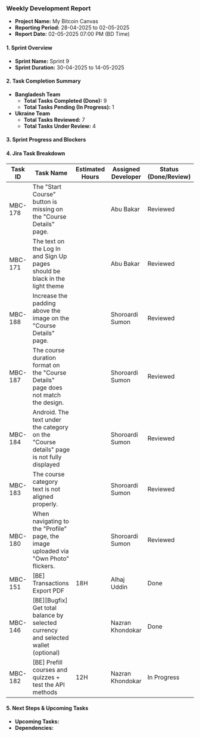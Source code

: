 ### Weekly Development Report
- **Project Name:** My Bitcoin Canvas
- **Reporting Period:** 28-04-2025 to 02-05-2025
- **Report Date:** 02-05-2025 07:00 PM (BD Time)

#### 1. Sprint Overview
- **Sprint Name:** Sprint 9
- **Sprint Duration:** 30-04-2025 to 14-05-2025

#### 2. Task Completion Summary

- **Bangladesh Team**
  - **Total Tasks Completed (Done):** 9
  - **Total Tasks Pending (In Progress):** 1
- **Ukraine Team**
  - **Total Tasks Reviewed:** 7
  - **Total Tasks Under Review:** 4

#### 3. Sprint Progress and Blockers

#### 4. Jira Task Breakdown

| Task ID | Task Name         | Estimated Hours | Assigned Developer | Status (Done/Review) |
|---------|-------------------|-----------------|--------------------|----------------------|
| MBC-178   | The "Start Course" button is missing on the "Course Details" page.   |   |   Abu Bakar      | Reviewed |
| MBC-171   | The text on the Log In and Sign Up pages should be black in the light theme   |   |   Abu Bakar      | Reviewed |
| MBC-188   | Increase the padding above the image on the "Course Details" page.   |  |    Shoroardi Sumon  | Reviewed       |
| MBC-187   | The course duration format on the "Course Details" page does not match the design.   |  |    Shoroardi Sumon  | Reviewed       |
| MBC-184   | Android. The text under the category on the "Course details" page is not fully displayed   |  |    Shoroardi Sumon  | Reviewed       |
| MBC-183   | The course category text is not aligned properly.   |  |    Shoroardi Sumon  | Reviewed       |
| MBC-180   | When navigating to the "Profile" page, the image uploaded via "Own Photo" flickers.   |  |    Shoroardi Sumon  |   Reviewed     |
| MBC-151   | [BE] Transactions Export PDF  |  18H |   Alhaj Uddin     |  Done |
| MBC-146   | [BE][Bugfix] Get total balance by selected currency and selected wallet (optional)   |  | Nazran Khondokar    | Done       |
| MBC-182   | [BE] Prefill courses and quizzes + test the API methods  | 12H | Nazran Khondokar    | In Progress       |

#### 5. Next Steps & Upcoming Tasks
- **Upcoming Tasks:**
- **Dependencies:** 
